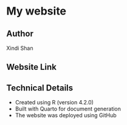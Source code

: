 # My website

## Author
Xindi Shan

## Website Link


## Technical Details
- Created using R (version 4.2.0)
- Built with Quarto for document generation
- The website was deployed using GitHub
